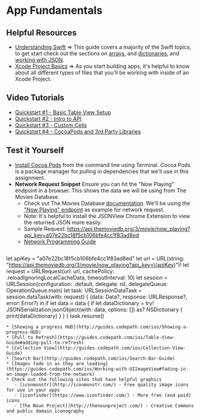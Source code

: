 # App Fundamentals

## Helpful Resources
* [Understanding Swift](http://guides.codepath.com/ios/Understanding-Swift) => This guide covers a majority of the Swift topics, to get start check out the sections on [arrays](http://guides.codepath.com/ios/Understanding-Swift#arrays), and [dictionaries](http://guides.codepath.com/ios/Understanding-Swift#dictionaries), and [working with JSON](http://guides.codepath.com/ios/Understanding-Swift#working-with-json).
* [Xcode Project Basics](http://guides.codepath.com/ios/Project-Basics) => As you start building apps, it's helpful to know about all different types of files that you'll be working with inside of an Xcode Project.

## Video Tutorials
* [Quickstart #1 - Basic Table View Setup](https://youtu.be/XvMcmNozy68?list=PLrT2tZ9JRrf742tAoln7wjPsCm8dmuYyv)
* [Quickstart #2 - Intro to API](https://youtu.be/6EpN_K2kIps?list=PLrT2tZ9JRrf742tAoln7wjPsCm8dmuYyv)
* [Quickstart #3 - Custom Cells](https://youtu.be/bzIksPK8ACA?list=PLrT2tZ9JRrf742tAoln7wjPsCm8dmuYyv)
* [Quickstart #4 - CocoaPods and 3rd Party Libraries](https://youtu.be/T8KbTOEhQC4?list=PLrT2tZ9JRrf742tAoln7wjPsCm8dmuYyv)

## Test it Yourself
* [Install Cocoa Pods](http://guides.codepath.com/ios/CocoaPods#installing-cocoapods) from the command line using Terminal. Cocoa Pods is a package manager for pulling in dependencies that we'll use in this assignment.
* **Network Request Snippet** Ensure you can hit the "Now Playing" endpoint in a browser. This shows the data we will be using from The Movies Database.
   - Check out The Movies Database [documentation](https://developers.themoviedb.org/3/getting-started). We'll be using the ["Now Playing" endpoint](https://developers.themoviedb.org/3/movies/get-now-playing) as example for network request.
   - Note: It's helpful to install the JSONView Chrome Extension to view the returned JSON more easily.
   - Sample Request: https://api.themoviedb.org/3/movie/now_playing?api_key=a07e22bc18f5cb106bfe4cc1f83ad8ed
   - [Network Programming Guide](http://guides.codepath.com/ios/Network-Programming)
   ```swift
let apiKey = "a07e22bc18f5cb106bfe4cc1f83ad8ed"
let url = URL(string: "https://api.themoviedb.org/3/movie/now_playing?api_key=\(apiKey)")!
let request = URLRequest(url: url, cachePolicy: .reloadIgnoringLocalCacheData, timeoutInterval: 10)
let session = URLSession(configuration: .default, delegate: nil, delegateQueue: OperationQueue.main)
let task: URLSessionDataTask = session.dataTask(with: request) { (data: Data?, response: URLResponse?, error: Error?) in
    if let data = data {
        if let dataDictionary = try! JSONSerialization.jsonObject(with: data, options: []) as? NSDictionary {
            print(dataDictionary)
        }
    }
}
task.resume()
```
* [Showing a progress HUD](http://guides.codepath.com/ios/Showing-a-progress-HUD)
* [Pull to Refresh](https://guides.codepath.com/ios/Table-View-Guide#adding-pull-to-refresh)
* [Collection View](http://guides.codepath.com/ios/Collection-View-Guide)
* [Search Bar](http://guides.codepath.com/ios/Search-Bar-Guide)
* [Images fade in as they are loading](https://guides.codepath.com/ios/Working-with-UIImageView#fading-in-an-image-loaded-from-the-network)
* Check out the following sites that have helpful graphics
   - [iconmonstr](http://iconmonstr.com/) - Free quality image icons for use in your apps
   - [iconfinder](https://www.iconfinder.com/) - More free (and paid) icons
   - [The Noun Project](http://thenounproject.com/) - Creative Commons and public domain iconography